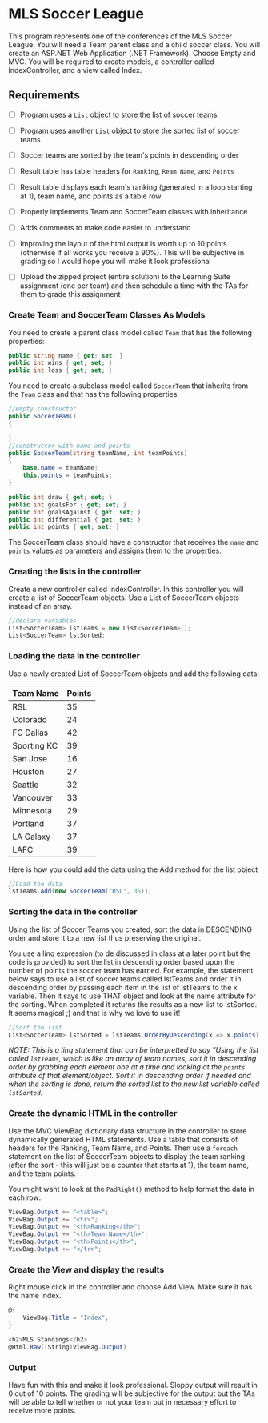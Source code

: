 # MLS Soccer League

This program represents one of the conferences of the MLS Soccer League. You will need a Team parent class and a child soccer class. You will create an ASP.NET Web Application (.NET Framework). Choose Empty and MVC. You will be required to create models, a controller called IndexController, and a view called Index.

## Requirements 

- [ ] Program uses a `List` object to store the list of soccer teams
- [ ] Program uses another `List` object to store the sorted list of soccer teams
- [ ] Soccer teams are sorted by the team's points in descending order
- [ ] Result table has table headers for `Ranking`, `Ream Name`, and `Points`
- [ ] Result table displays each team's ranking (generated in a loop starting at 1), team name, and points as a table row
- [ ] Properly implements Team and SoccerTeam classes with inheritance
- [ ] Adds comments to make code easier to understand
- [ ] Improving the layout of the html output is worth up to 10 points (otherwise if all works you receive a 90%). This will be subjective in grading so I would hope you will make it look professional
- [ ] Upload the zipped project (entire solution) to the Learning Suite assignment (one per team) and then schedule a time with the TAs for them to grade this assignment


### Create Team and SoccerTeam Classes As Models

You need to create a parent class model called `Team` that has the following properties:

``` csharp
public string name { get; set; }
public int wins { get; set; }
public int loss { get; set; }
```


You need to create a subclass model called `SoccerTeam` that inherits from the `Team` class and that has the following properties:

```csharp
//empty constructor
public SoccerTeam()
{

}
//constructor with name and points
public SoccerTeam(string teamName, int teamPoints)
{
    base.name = teamName;
    this.points = teamPoints;
}

public int draw { get; set; }
public int goalsFor { get; set; }
public int goalsAgainst { get; set; }
public int differential { get; set; }
public int points { get; set; }
```

The SoccerTeam class should have a constructor that receives the `name` and `points` values as parameters and assigns them to the properties.


### Creating the lists in the controller


Create a new controller called IndexController. In this controller you will create a list of SoccerTeam objects. Use a List of SoccerTeam objects instead of an array. 


```csharp
//declare variables
List<SoccerTeam> lstTeams = new List<SoccerTeam>();
List<SoccerTeam> lstSorted;
```


### Loading the data in the controller


Use a newly created List of SoccerTeam objects and add the following data: 

| Team Name | Points |
| --- | --- |
| RSL | 35 |
| Colorado | 24 |
| FC Dallas | 42 |
| Sporting KC | 39 |
| San Jose | 16 |
| Houston | 27 |
| Seattle | 32 |
| Vancouver | 33 |
| Minnesota | 29 |
| Portland | 37 |
| LA Galaxy | 37 |
| LAFC | 39 |


Here is how you could add the data using the Add method for the list object


```csharp
//Load the data
lstTeams.Add(new SoccerTeam("RSL", 35));
```

### Sorting the data in the controller


Using the list of Soccer Teams you created, sort the data in DESCENDING order and store it to a new list thus preserving the original.

You use a linq expression (to de discussed in class at a later point but the code is provided) to sort the list in descending order based upon the number of points the soccer team has earned. For example, the statement below says to use a list of soccer teams called lstTeams and order it in descending order by passing each item in the list of lstTeams to the x variable. Then it says to use THAT object and look at the name attribute for the sorting. When completed it returns the results as a new list to lstSorted. It seems magical ;) and that is why we love to use it!

```csharp
//Sort the list
List<SoccerTeam> lstSorted = lstTeams.OrderByDescending(x => x.points).ToList();
```

*NOTE: This is a linq statement that can be interpretted to say "Using the list called `lstTeams`, which is like an array of team names, sort it in descending order by grabbing each element one at a time and looking at the `points` attribute of that element/object. Sort it in descending order if needed and when the sorting is done, return the sorted list to the new list variable called `lstSorted`.*



### Create the dynamic HTML in the controller


Use the MVC ViewBag dictionary data structure in the controller to store dynamically generated HTML statements. Use a table that consists of headers for the Ranking, Team Name, and Points. Then use a `foreach` statement on the list of SoccerTeam objects to display the team ranking (after the sort - this will just be a counter that starts at 1), the team name, and the team points.

You might want to look at the `PadRight()` method to help format the data in each row:

```csharp
ViewBag.Output += "<table>";
ViewBag.Output += "<tr>";
ViewBag.Output += "<th>Ranking</th>";
ViewBag.Output += "<th>Team Name</th>";
ViewBag.Output += "<th>Points</th>";
ViewBag.Output += "</tr>";
```


### Create the View and display the results


Right mouse click in the controller and choose Add View. Make sure it has the name Index. 

```csharp
@{
    ViewBag.Title = "Index";
}

<h2>MLS Standings</h2>
@Html.Raw((String)ViewBag.Output)
```


### Output


Have fun with this and make it look professional. Sloppy output will result in 0 out of 10 points. The grading will be subjective for the output but the TAs will be able to tell whether or not your team put in necessary effort to receive more points.







